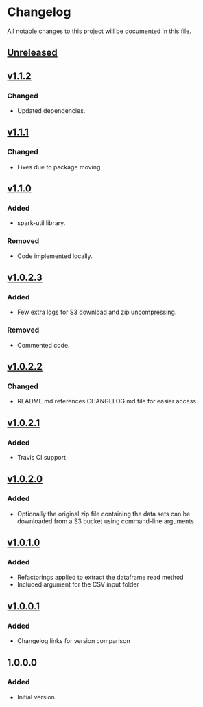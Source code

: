# Changelog
All notable changes to this project will be documented in this file.

## [Unreleased]

## [v1.1.2]
### Changed
- Updated dependencies.

## [v1.1.1]
### Changed
- Fixes due to package moving.

## [v1.1.0]
### Added
- spark-util library.

### Removed
- Code implemented locally.

## [v1.0.2.3]
### Added
- Few extra logs for S3 download and zip uncompressing.

### Removed
- Commented code.

## [v1.0.2.2]
### Changed
- README.md references CHANGELOG.md file for easier access

## [v1.0.2.1]
### Added
- Travis CI support

## [v1.0.2.0]
### Added
- Optionally the original zip file containing the data sets can be downloaded from a S3 bucket 
using command-line arguments

## [v1.0.1.0]
### Added
- Refactorings applied to extract the dataframe read method
- Included argument for the CSV input folder

## [v1.0.0.1]
### Added
- Changelog links for version comparison

## 1.0.0.0
### Added
- Initial version.

[Unreleased]: https://github.com/andersonkmi/kaggle-tmdb-movie-dataset-spark/compare/v1.1.2...HEAD
[v1.1.2]: https://github.com/andersonkmi/kaggle-tmdb-movie-dataset-spark/compare/v1.1.1...v1.1.2
[v1.1.1]: https://github.com/andersonkmi/kaggle-tmdb-movie-dataset-spark/compare/v1.1.0...v1.1.1
[v1.1.0]: https://github.com/andersonkmi/kaggle-tmdb-movie-dataset-spark/compare/v1.0.2.3...v1.1.0
[v1.0.2.3]: https://github.com/andersonkmi/kaggle-tmdb-movie-dataset-spark/compare/v1.0.2.2...v1.0.2.3
[v1.0.2.2]: https://github.com/andersonkmi/kaggle-tmdb-movie-dataset-spark/compare/v1.0.2.1...v1.0.2.2
[v1.0.2.1]: https://github.com/andersonkmi/kaggle-tmdb-movie-dataset-spark/compare/v1.0.2.0...v1.0.2.1
[v1.0.2.0]: https://github.com/andersonkmi/kaggle-tmdb-movie-dataset-spark/compare/v1.0.1.0...v1.0.2.0
[v1.0.1.0]: https://github.com/andersonkmi/kaggle-tmdb-movie-dataset-spark/compare/v1.0.0.1...v1.0.1.0
[v1.0.0.1]: https://github.com/andersonkmi/kaggle-tmdb-movie-dataset-spark/compare/v1.0.0.0...v1.0.0.1